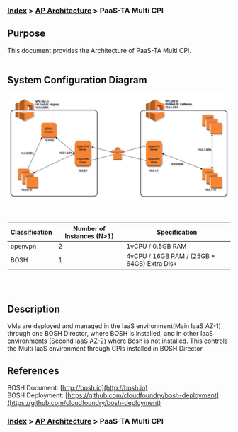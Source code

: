 ### [Index](https://github.com/PaaS-TA/Guide-eng/blob/master/README.md) > [AP Architecture](../README.md) > PaaS-TA Multi CPI

## Purpose
This document provides the Architecture of PaaS-TA Multi CPI.
<br><br>

## System Configuration Diagram



![PaaS-TA Multi CPI Architecture](image/ap_architecture_multi_cpi.png)

<br>

| Classification | Number of Instances (N>1)| Specification |
|-------|----|-----|
| openvpn | 2 | 1vCPU / 0.5GB RAM |
| BOSH | 1 | 4vCPU / 16GB RAM / (25GB + 64GB) Extra Disk |

<br><br>

## Description
VMs are deployed and managed in the IaaS environment(Main IaaS AZ-1) through one BOSH Director, where BOSH is installed, and in other IaaS environments (Second IaaS AZ-2) where Bosh is not installed.
This controls the Multi IaaS environment through CPIs installed in BOSH Director

## References
BOSH Document: [http://bosh.io](http://bosh.io)  
BOSH Deployment: [https://github.com/cloudfoundry/bosh-deployment](https://github.com/cloudfoundry/bosh-deployment)  

### [Index](https://github.com/PaaS-TA/Guide-eng/blob/master/README.md) > [AP Architecture](../README.md) > PaaS-TA Multi CPI

